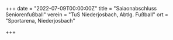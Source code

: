 +++
date = "2022-07-09T00:00:00Z"
title = "Saiaonabschluss Seniorenfußball"
verein = "TuS Niederjosbach, Abtlg. Fußball"
ort = "Sportarena, Niederjosbach"

+++
